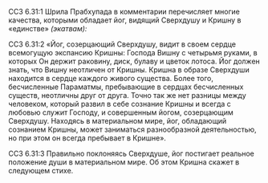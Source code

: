 ССЗ 6.31:1	Шрила Прабхупада в комментарии перечисляет многие качества, которыми обладает йог, видящий Сверхдушу и Кришну в «единстве» _(экатвам):_

ССЗ 6.31:2	«Йог, созерцающий Сверхдушу, видит в своем сердце всемогущую экспансию Кришны: Господа Вишну с четырьмя руками, в которых Он держит раковину, диск, булаву и цветок лотоса. Йог должен знать, что Вишну неотличен от Кришны. Кришна в образе Сверхдуши находится в сердце каждого живого существа. Более того, бесчисленные Параматмы, пребывающие в сердцах бесчисленных существ, неотличны друг от друга. Точно так же нет разницы между человеком, который развил в себе сознание Кришны и всегда с любовью служит Господу, и совершенным йогом, созерцающим Сверхдушу. Находясь в материальном мире, йог, обладающий сознанием Кришны, может заниматься разнообразной деятельностью, но при этом он всегда пребывает в Кришне».

ССЗ 6.31:3	Правильно поклоняясь Сверхдуше, йог постигает реальное положение души в материальном мире. Об этом Кришна скажет в следующем стихе.